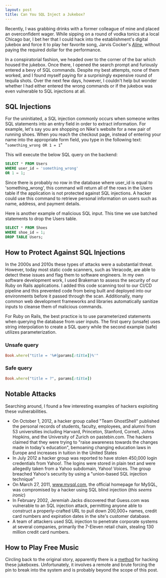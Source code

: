 ```yaml
---
layout: post
title: Can You SQL Inject a Jukebox?
---
```


Recently, I was grabbing drinks with a former colleague of mine and placed an overconfident wager. While sipping on a round of vodka tonics at a local Chicago bar, I bet her that I could hack into the establishment's digital jukebox and force it to play her favorite song, Jarvis Cocker's <a href="https://www.youtube.com/watch?v=u2zDurRP1yU&ab_channel=JarvisCocker-Topic" target="_blank">*Aline*</a>, without paying the required dollar for the performance.

In a conspiratorial fashion, we headed over to the corner of the bar which housed the jukebox. Once there, I opened the search prompt and furiously entered a bevy of SQL commands. Despite my best attempts, none of them worked, and I found myself paying for a surprisingly expensive round of tequila shots. Over the next few days, however, I couldn't help but wonder whether I had either entered the wrong commands or if the jukebox was even vulnerable to SQL injections at all.


## SQL Injections

For the uninitiated, a SQL injection commonly occurs when someone writes SQL statements into an entry field in order to extract information. For example, let's say you are shopping on Nike's website for a new pair of running shoes. When you reach the checkout page, instead of entering your name into the appropriate form field, you type in the following text: "`something_wrong OR 1 = 1`"

This will execute the below SQL query on the backend:

```sql
SELECT * FROM Users
WHERE user_id = 'something_wrong'
OR 1 = 1;
```

Since there is probably no row in the database where user_id is equal to 'something_wrong', this command will return all of the rows in the Users table if the application is not protected against SQL injections. A hacker could use this command to retrieve personal information on users such as name, address, and payment details.

Here is another example of malicious SQL input. This time we use batched statements to drop the Users table.

```sql
SELECT * FROM Shoes
WHERE shoe_id = 1;
DROP TABLE Users;
```

## How to Protect Against SQL Injections

In the 2000s and 2010s these types of attacks were a substantial threat. However, today most static code scanners, such as Veracode, are able to detect these issues and flag them to software engineers. In my own software development work, I used Brakeman to assess the security of our Ruby on Rails applications. I added this code scanning tool to our CI/CD pipeline and this prevented code from being built and deployed into our environments before it passed through the scan. Additionally, many common web development frameworks and libraries automatically sanitize inputs to cleanse them of malicious commands.

For Ruby on Rails, the best practice is to use parameterized statements when querying the database from user inputs. The first query (unsafe) uses string interpolation to create a SQL query while the second example (safe) utilizes parameterization.

### Unsafe query

```ruby
Book.where("title = '%#{params[:title]}%'"
```

### Safe query
```ruby
Book.where("title = ?", params[:title])
```


## Notable Attacks
Searching around, I found a few interesting examples of hackers exploiting these vulnerabilities.

- On October 1, 2012, a hacker group called "Team GhostShell" published the personal records of students, faculty, employees, and alumni from 53 universities including Harvard, Princeton, Stanford, Cornell, Johns Hopkins, and the University of Zurich on pastebin.com. The hackers claimed that they were trying to "raise awareness towards the changes made in today's education", bemoaning changing education laws in Europe and increases in tuition in the United States
- In July 2012 a hacker group was reported to have stolen 450,000 login credentials from Yahoo!. The logins were stored in plain text and were allegedly taken from a Yahoo subdomain, Yahoo! Voices. The group breached Yahoo's security by using a "union-based SQL injection technique"
- On March 27, 2011, www.mysql.com, the official homepage for MySQL, was compromised by a hacker using SQL blind injection (*this seems ironic*)
- In February 2002, Jeremiah Jacks discovered that Guess.com was vulnerable to an SQL injection attack, permitting anyone able to construct a properly-crafted URL to pull down 200,000+ names, credit card numbers and expiration dates in the site's customer database.
- A team of attackers used SQL injection to penetrate corporate systems at several companies, primarily the 7-Eleven retail chain, stealing 130 million credit card numbers.

## How to Play Free Music

Circling back to the original story, apparently there is a <a href="https://forums.hak5.org/topic/39981-touchtunes-jukebox-pin-discovery-with-the-yso/" target="_blank">method</a> for hacking these jukeboxes. Unfortunately, it involves a remote and brute forcing the pin to break into the system and is probably beyond the scope of this post.
